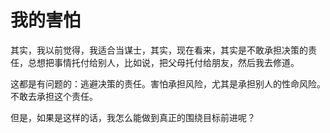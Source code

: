 # 我的害怕

其实，我以前觉得，我适合当谋士，其实，现在看来，其实是不敢承担决策的责任，总想把事情托付给别人，比如说，把父母托付给朋友，然后我去修道。

这都是有问题的：逃避决策的责任。害怕承担风险，尤其是承担别人的性命风险。不敢去承担这个责任。


但是，如果是这样的话，我怎么能做到真正的围绕目标前进呢？